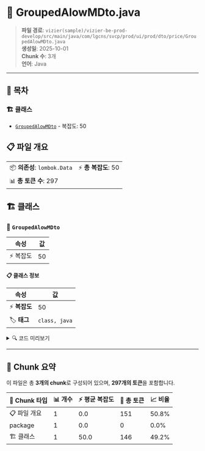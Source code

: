 # 📄 GroupedAlowMDto.java

> **파일 경로**: `vizier(sample)/vizier-be-prod-develop/src/main/java/com/lgcns/svcp/prod/ui/prod/dto/price/GroupedAlowMDto.java`  
> **생성일**: 2025-10-01  
> **Chunk 수**: 3개  
> **언어**: Java
---

## 📑 목차

### 🏗️ 클래스
- [`GroupedAlowMDto`](#class-groupedalowmdto) - 복잡도: 50

## 📋 파일 개요

| | |
|--|--|
| 📦 **의존성**: `lombok.Data` | ⚡ **총 복잡도**: 50 |
| 📊 **총 토큰 수**: 297 |  |



## 🏗️ 클래스

### <a id="class-groupedalowmdto"></a>🎯 `GroupedAlowMDto`

| 속성 | 값 |
|------|----|
| ⚡ 복잡도 | 50 |



#### 📋 클래스 정보

| 속성 | 값 |
|------|----|
| ⚡ **복잡도** | 50 || 📍 **라인 범위** | 6-6 |
| 🏷️ **태그** | `class, java` |

<details>
<summary>🔍 코드 미리보기</summary>

```java
public class GroupedAlowMDto {
	public GroupedAlowMDto(AlowMDto alowMDto) {
		this.generalDetails = new GeneralDetailFields(alowMDto);
		this.additionalParams = new AdditionalParamFields(alowMDto);
	}
	private GeneralDetailFields generalDetails;

	@Data
	public static class GeneralDetailFields {
		private String type;
		private String alowCd;
		private String alowNm;
		private String urstYn;
		private String shrnPsblYn;
		private String deqtAplyCyvl;
		private String deqtAplyCyclCd;
		private String alowAplyPotCd;
		private String alowPrty;
		private String deqtvl;
		private String deqtAplyUval;
		private String ratDivsCd;
		private String valdStrtDtm;
		private String valdEndDtm;

		public GeneralDetailFields (AlowMDto alowMDto) {
			this.type = alowMDto.getType();
			this.alowCd = alowMD...
```

**Chunk 정보**
- 🆔 **ID**: `497069374805`
- 📍 **라인**: 6-6
- 📊 **토큰**: 146
- 🏷️ **태그**: `class, java`

</details>

---





## 🧩 Chunk 요약

이 파일은 총 **3개의 chunk**로 구성되어 있으며, **297개의 토큰**을 포함합니다.

| 🧩 Chunk 타입 | 📊 개수 | ⚡ 평균 복잡도 | 📝 총 토큰 | 📈 비율 |
|---------------|--------|-------------|----------|--------|
| 📋 파일 개요 | 1 | 0.0 | 151 | 50.8% |
| package | 1 | 0.0 | 0 | 0.0% |
| 🏗️ 클래스 | 1 | 50.0 | 146 | 49.2% |


